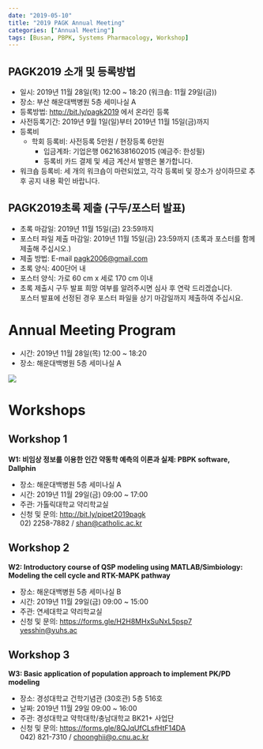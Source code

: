 ```yaml
---
date: "2019-05-10"
title: "2019 PAGK Annual Meeting"
categories: ["Annual Meeting"]
tags: [Busan, PBPK, Systems Pharmacology, Workshop]
---
```


## PAGK2019 소개 및 등록방법

-	일시: 2019년 11월 28일(목) 12:00 ~ 18:20 (워크숍: 11월 29일(금))
-	장소: 부산 해운대백병원 5층 세미나실 A 
-	등록방법: http://bit.ly/pagk2019 에서 온라인 등록
-	사전등록기간: 2019년 9월 1일(일)부터 2019년 11월 15일(금)까지
-	등록비
    * 학회 등록비: 사전등록 5만원 / 현장등록 6만원
        - 입금계좌: 기업은행 06216381602015 (예금주: 한성필)
        - 등록비 카드 결제 및 세금 계산서 발행은 불가합니다.
-	워크숍 등록비: 세 개의 워크숍이 마련되었고, 각각 등록비 및 장소가 상이하므로 추후 공지 내용 확인 바랍니다.

## PAGK2019초록 제출 (구두/포스터 발표)

- 초록 마감일: 2019년 11월 15일(금) 23:59까지
- 포스터 파일 제출 마감일: 2019년 11월 15일(금) 23:59까지 (초록과 포스터를 함께 제출해 주십시오.)
- 제출 방법: E-mail pagk2006@gmail.com
- 초록 양식: 400단어 내
- 포스터 양식: 가로 60 cm x 세로 170 cm 이내
- 초록 제출시 구두 발표 희망 여부를 알려주시면 심사 후 연락 드리겠습니다.  
  포스터 발표에 선정된 경우 포스터 파일을 상기 마감일까지 제출하여 주십시요.

# Annual Meeting Program

- 시간: 2019년 11월 28일(목) 12:00 ~ 18:20
- 장소: 해운대백병원 5층 세미나실 A

![](2019-time-table.png)

# Workshops

## Workshop 1

**W1: 비임상 정보를 이용한 인간 약동학 예측의 이론과 실제: PBPK software, Dallphin**

- 장소: 해운대백병원 5층 세미나실 A
- 시간: 2019년 11월 29일(금) 09:00 ~ 17:00
- 주관: 가톨릭대학교 약리학교실
- 신청 및 문의: http://bit.ly/pipet2019pagk   
  02) 2258-7882 / shan@catholic.ac.kr

## Workshop 2

**W2: Introductory course of QSP modeling using MATLAB/Simbiology: Modeling the cell cycle and RTK-MAPK pathway**

- 장소: 해운대백병원 5층 세미나실 B
- 시간: 2019년 11월 29일(금) 09:00 ~ 15:00
- 주관: 연세대학교 약리학교실
- 신청 및 문의: https://forms.gle/H2H8MHxSuNxL5psp7  
  yesshin@yuhs.ac

## Workshop 3

**W3: Basic application of population approach to implement PK/PD modeling**

- 장소: 경성대학교 건학기념관 (30호관) 5층 516호
- 날짜: 2019년 11월 29일 09:00 ~ 16:00
- 주관: 경성대학교 약학대학/충남대학교 BK21+ 사업단
- 신청 및 문의: https://forms.gle/8QJqUfCLsfHtF14DA  
  042) 821-7310 / choonghii@o.cnu.ac.kr
